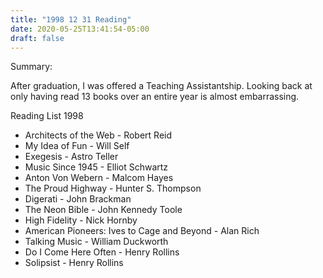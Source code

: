 ```yaml
---
title: "1998 12 31 Reading"
date: 2020-05-25T13:41:54-05:00
draft: false
---
```


Summary:

After graduation, I was offered a Teaching Assistantship. Looking back at only having read 13 books over an entire year is almost embarrassing.


Reading List 1998

* Architects of the Web - Robert Reid
* My Idea of Fun - Will Self
* Exegesis - Astro Teller
* Music Since 1945 - Elliot Schwartz
* Anton Von Webern - Malcom Hayes
* The Proud Highway - Hunter S. Thompson
* Digerati - John Brackman
* The Neon Bible - John Kennedy Toole
* High Fidelity - Nick Hornby
* American Pioneers: Ives to Cage and Beyond - Alan Rich
* Talking Music - William Duckworth
* Do I Come Here Often - Henry Rollins
* Solipsist - Henry Rollins
